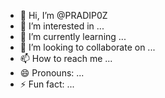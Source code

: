 - 👋 Hi, I’m @PRADIP0Z
- 👀 I’m interested in ...
- 🌱 I’m currently learning ...
- 💞️ I’m looking to collaborate on ...
- 📫 How to reach me ...
- 😄 Pronouns: ...
- ⚡ Fun fact: ...

<!---
PRADIP0Z/PRADIP0Z is a ✨ special ✨ repository because its `README.md` (this file) appears on your GitHub profile.
You can click the Preview link to take a look at your changes.
--->

